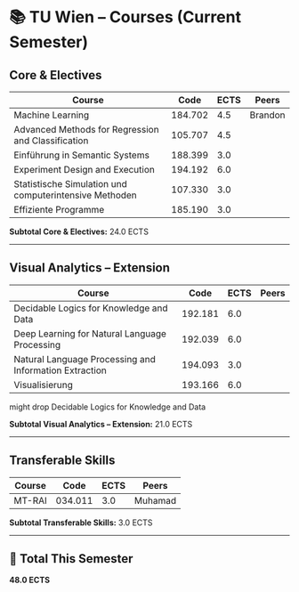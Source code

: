 # 📚 TU Wien – Courses (Current Semester)

## Core & Electives

| Course | Code | ECTS | Peers |
|--------|------|------|-------|
| Machine Learning | 184.702 | 4.5 |Brandon|
| Advanced Methods for Regression and Classification | 105.707 | 4.5 |  |
| Einführung in Semantic Systems | 188.399 | 3.0 |  |
| Experiment Design and Execution | 194.192 | 6.0 |  |
| Statistische Simulation und computerintensive Methoden | 107.330 | 3.0 |  |
| Effiziente Programme | 185.190 | 3.0 |  |

**Subtotal Core & Electives:** 24.0 ECTS  

---

## Visual Analytics – Extension

| Course | Code | ECTS | Peers |
|--------|------|------|-------|
| Decidable Logics for Knowledge and Data | 192.181 | 6.0 |  | 
| Deep Learning for Natural Language Processing | 192.039 | 6.0 |  |
| Natural Language Processing and Information Extraction | 194.093 | 3.0 |  |
| Visualisierung | 193.166 | 6.0 |  |

might drop Decidable Logics for Knowledge and Data  
  
**Subtotal Visual Analytics – Extension:** 21.0 ECTS  

---

## Transferable Skills

| Course | Code | ECTS | Peers |
|--------|------|------|-------|
| MT-RAI | 034.011 | 3.0 |Muhamad|

**Subtotal Transferable Skills:** 3.0 ECTS  

---

## 🎯 Total This Semester  
**48.0 ECTS**
